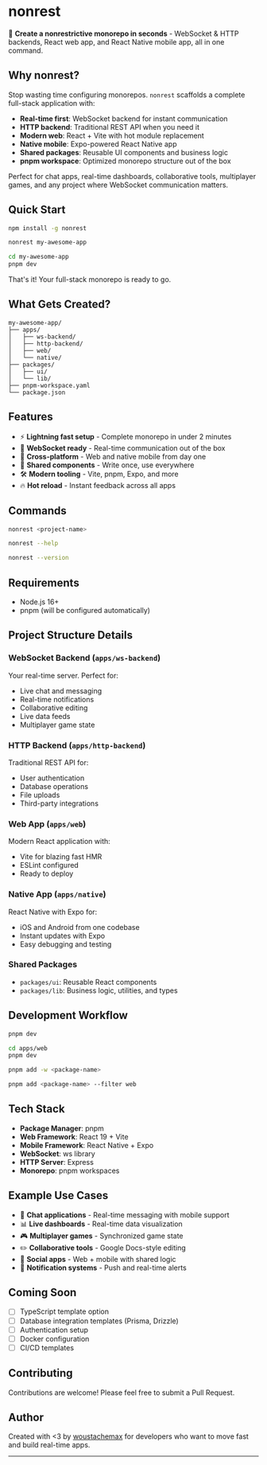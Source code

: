 # nonrest

🚀 **Create a nonrestrictive monorepo in seconds** - WebSocket & HTTP backends, React web app, and React Native mobile app, all in one command.

## Why nonrest?

Stop wasting time configuring monorepos. `nonrest` scaffolds a complete full-stack application with:

- **Real-time first**: WebSocket backend for instant communication
- **HTTP backend**: Traditional REST API when you need it
- **Modern web**: React + Vite with hot module replacement
- **Native mobile**: Expo-powered React Native app
- **Shared packages**: Reusable UI components and business logic
- **pnpm workspace**: Optimized monorepo structure out of the box

Perfect for chat apps, real-time dashboards, collaborative tools, multiplayer games, and any project where WebSocket communication matters.

## Quick Start

```bash
npm install -g nonrest

nonrest my-awesome-app

cd my-awesome-app
pnpm dev
```

That's it! Your full-stack monorepo is ready to go.

## What Gets Created?

```
my-awesome-app/
├── apps/
│   ├── ws-backend/       
│   ├── http-backend/     
│   ├── web/              
│   └── native/           
├── packages/
│   ├── ui/               
│   └── lib/              
├── pnpm-workspace.yaml
└── package.json
```

## Features

- ⚡ **Lightning fast setup** - Complete monorepo in under 2 minutes
- 🔄 **WebSocket ready** - Real-time communication out of the box
- 📱 **Cross-platform** - Web and native mobile from day one
- 🎨 **Shared components** - Write once, use everywhere
- 🛠️ **Modern tooling** - Vite, pnpm, Expo, and more
- 🔥 **Hot reload** - Instant feedback across all apps

## Commands

```bash
nonrest <project-name>

nonrest --help

nonrest --version
```

## Requirements

- Node.js 16+ 
- pnpm (will be configured automatically)

## Project Structure Details

### WebSocket Backend (`apps/ws-backend`)
Your real-time server. Perfect for:
- Live chat and messaging
- Real-time notifications
- Collaborative editing
- Live data feeds
- Multiplayer game state

### HTTP Backend (`apps/http-backend`)
Traditional REST API for:
- User authentication
- Database operations
- File uploads
- Third-party integrations

### Web App (`apps/web`)
Modern React application with:
- Vite for blazing fast HMR
- ESLint configured
- Ready to deploy

### Native App (`apps/native`)
React Native with Expo for:
- iOS and Android from one codebase
- Instant updates with Expo
- Easy debugging and testing

### Shared Packages
- `packages/ui`: Reusable React components
- `packages/lib`: Business logic, utilities, and types

## Development Workflow

```bash
pnpm dev

cd apps/web
pnpm dev

pnpm add -w <package-name>

pnpm add <package-name> --filter web
```

## Tech Stack

- **Package Manager**: pnpm
- **Web Framework**: React 19 + Vite
- **Mobile Framework**: React Native + Expo
- **WebSocket**: ws library
- **HTTP Server**: Express
- **Monorepo**: pnpm workspaces

## Example Use Cases

- 💬 **Chat applications** - Real-time messaging with mobile support
- 📊 **Live dashboards** - Real-time data visualization
- 🎮 **Multiplayer games** - Synchronized game state
- ✏️ **Collaborative tools** - Google Docs-style editing
- 📱 **Social apps** - Web + mobile with shared logic
- 🔔 **Notification systems** - Push and real-time alerts

## Coming Soon

- [ ] TypeScript template option
- [ ] Database integration templates (Prisma, Drizzle)
- [ ] Authentication setup
- [ ] Docker configuration
- [ ] CI/CD templates

## Contributing

Contributions are welcome! Please feel free to submit a Pull Request.

## Author

Created with <3 by [woustachemax](https://www.siddharththakkar.xyz/
 ) for developers who want to move fast and build real-time apps.

---
